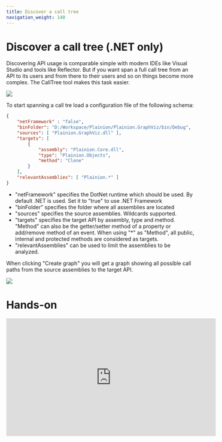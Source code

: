 ```yaml
---
title: Discover a call tree
navigation_weight: 140
---
```


# Discover a call tree (.NET only)

Discovering API usage is comparable simple with modern IDEs like Visual Studio and tools like Reflector. 
But if you want span a full call tree from an API to its users and from there to their users and so on things
become more complex. The CallTree tool makes this task easier.

![](../Screenshots/CallTree.png)

To start spanning a call tre load a configuration file of the following schema:

```json
{
    "netFramework" : "false",
    "binFolder": "D:/Workspace/Plainion/Plainion.GraphViz/bin/Debug",
    "sources": [ "Plainion.GraphViz.dll" ],
    "targets": [
        {
            "assembly": "Plainion.Core.dll",
            "type": "Plainion.Objects",
            "method": "Clone"
        }
    ],
    "relevantAssemblies": [ "Plainion.*" ]
}
```

- "netFramework" specifies the DotNet runtime which should be used. By default .NET is used. Set it to "true" to use .NET Framework
- "binFolder" specifies the folder where all assemblies are located
- "sources" specifies the source assemblies. Wildcards supported.
- "targets" specifies the target API by assembly, type and method. "Method" can also be the getter/setter method
  of a property or add/remove method of an event. When using "*" as "Method", all public, internal and protected 
  methods are considered as targets.
- "relevantAssemblies" can be used to limit the assemblies to be analyzed.

When clicking "Create graph" you will get a graph showing all possible call paths from the source assemblies to the
target API.

![](../Screenshots/CallTree.Tree.png)


# Hands-on

<iframe width="560" height="315" src="https://www.youtube.com/embed/jMi1I6Pd_9M" title="YouTube video player" frameborder="0" allow="accelerometer; autoplay; clipboard-write; encrypted-media; gyroscope; picture-in-picture; web-share" allowfullscreen></iframe>
